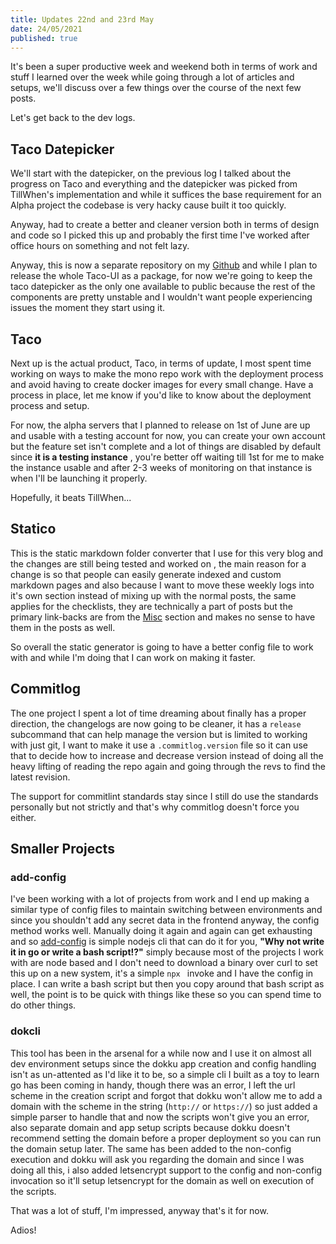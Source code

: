 ```yaml
---
title: Updates 22nd and 23rd May
date: 24/05/2021
published: true
---
```


It's been a super productive week and weekend both in terms of work and stuff I learned over the week while going through a lot of articles and setups, we'll discuss over a few things over the course of the next few posts. 

Let's get back to the dev logs. 

## Taco Datepicker  

We'll start with the datepicker, on the previous log I talked about the progress on Taco and everything and the datepicker was picked from TillWhen's implementation and while it suffices the base requirement for an Alpha project the codebase is very hacky cause built it too quickly.

Anyway, had to create a better and cleaner version both in terms of design and code so I picked this up and probably the first time I've worked after office hours on something and not felt lazy. 

Anyway, this is now a separate repository on my [Github](https://github.com/barelyhuman/taco-datepicker) and while I plan to release the whole Taco-UI as a package, for now we're going to keep the taco datepicker as the only one available to public because the rest of the components are pretty unstable and I wouldn't want people experiencing issues the moment they start using it. 

## Taco 

Next up is the actual product, Taco, in terms of update, I most spent time working on ways to make the mono repo work with the deployment process and avoid having to create docker images for every small change. Have a process in place, let me know if you'd like to know about the deployment process and setup. 

For now, the alpha servers that I planned to release on 1st of June are up and usable with a testing account for now, you can create your own account but the feature set isn't complete and a lot of things are disabled by default since **it is a testing instance** , you're better off waiting till 1st for me to make the instance usable and after 2-3 weeks of monitoring on that instance is when I'll be launching it properly.

Hopefully, it beats TillWhen... 



## Statico

This is the static markdown folder converter that I use for this very blog and the changes are still being tested and worked on , the main reason for a change is so that people can easily generate indexed and custom markdown pages and also because I want to move these weekly logs into it's own section instead of mixing up with the normal posts, the same applies for the checklists, they are technically a part of posts but the primary link-backs are from the [Misc](/misc.html) section and makes no sense to have them in the posts as well. 



So overall the static generator is going to have a better config file to work with and while I'm doing that I can work on making it faster.



## Commitlog

The one project I spent a lot of time dreaming about finally has a proper direction, the changelogs are now going to be cleaner, it has a `release` subcommand that can help manage the version but is limited to working with just git, I want to make it use a `.commitlog.version` file so it can use that to decide how to increase and decrease version instead of doing all the heavy lifting of reading the repo again and going through the revs to find the latest revision. 

The support for commitlint standards stay since I still do use the standards personally but not strictly and that's why commitlog doesn't force you either. 



## Smaller Projects 

### add-config 

I've been working with a lot of projects from work and I end up making a similar type of config files to maintain switching between environments and since you shouldn't add any secret data in the frontend anyway, the config method works well. Manually doing it again and again can get exhausting and so [add-config](https://github.com/barelyhuman/add-config) is simple nodejs cli that can do it for you, **"Why not write it in go or write a bash script!?"** simply because most of the projects I work with are node based and I don't need to download a binary over curl to set this up on a new system, it's a simple `npx ` invoke and I have the config in place. I can write a bash script but then you copy around that bash script as well, the point is to be quick with things like these so you can spend time to do other things. 



### dokcli 

This tool has been in the arsenal for a while now and I use it on almost all dev environment setups since the dokku app creation and config handling isn't as un-attented as I'd like it to be, so a simple cli I built as a toy to learn go has been coming in handy, though there was an error, I left the url scheme in the creation script and forgot that dokku won't allow me to add a domain with the scheme in the string (`http://` or `https://`) so just added a simple parser to handle that and now the scripts won't give you an error, also separate domain and app setup scripts because dokku doesn't recommend setting the domain before a proper deployment so you can run the domain setup later. The same has been added to the non-config execution and dokku will ask you regarding the domain and since I was doing all this, i also added letsencrypt support to the config and non-config invocation so it'll setup letsencrypt for the domain as well on execution of the scripts. 



That was a lot of stuff, I'm impressed, anyway that's it for now. 

Adios!





